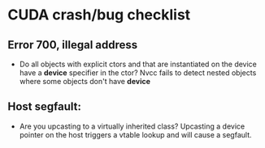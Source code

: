 # CUDA crash/bug checklist

## Error 700, illegal address

- Do all objects with explicit ctors and that are instantiated on the device have a __device__ specifier in the ctor? 
  Nvcc fails to detect nested objects where some objects don't have __device__

## Host segfault:

- Are you upcasting to a virtually inherited class? Upcasting a device pointer on the host triggers a vtable lookup and will cause a segfault.
